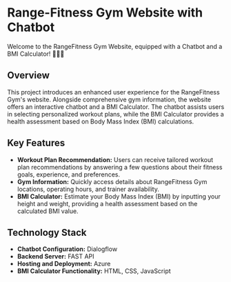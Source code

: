 # Range-Fitness Gym Website with Chatbot

Welcome to the RangeFitness Gym Website, equipped with a Chatbot and a BMI Calculator! 🏋️‍♂️🤖

## Overview

This project introduces an enhanced user experience for the RangeFitness Gym's website. Alongside comprehensive gym information, the website offers an interactive chatbot and a BMI Calculator. The chatbot assists users in selecting personalized workout plans, while the BMI Calculator provides a health assessment based on Body Mass Index (BMI) calculations.

## Key Features

- **Workout Plan Recommendation:** Users can receive tailored workout plan recommendations by answering a few questions about their fitness goals, experience, and preferences.
- **Gym Information:** Quickly access details about RangeFitness Gym locations, operating hours, and trainer availability.
- **BMI Calculator:** Estimate your Body Mass Index (BMI) by inputting your height and weight, providing a health assessment based on the calculated BMI value.

## Technology Stack

- **Chatbot Configuration:** Dialogflow
- **Backend Server:** FAST API
- **Hosting and Deployment:** Azure
- **BMI Calculator Functionality:** HTML, CSS, JavaScript
